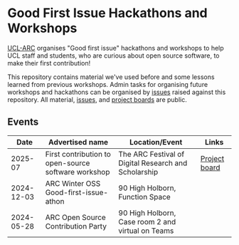 # Good First Issue Hackathons and Workshops

[UCL-ARC] organises "Good first issue" hackathons and workshops to help UCL staff and students, who are curious about open source software, to make their first contribution!

[UCL-ARC]: https://ucl.ac.uk/arc

This repository contains material we've used before and some lessons learned from previous workshops.
Admin tasks for organising future workshops and hackathons can be organised by [issues] raised against this repository.
All material, [issues], and [project boards] are public.

[issues]: https://github.com/UCL-ARC/good-first-issue-hackathons/issues
[project boards]: https://github.com/UCL-ARC/good-first-issue-hackathons/projects

## Events

| Date    | Advertised name | Location/Event | Links |
|---------|-----------------|----------------|-------|
| 2025-07 | First contribution to open-source software workshop |The ARC Festival of Digital Research and Scholarship | [Project board](https://github.com/orgs/UCL-ARC/projects/151) |
| 2024-12-03 | ARC Winter OSS Good-first-issue-athon | 90 High Holborn, Function Space | |
| 2024-05-28 | ARC Open Source Contribution Party | 90 High Holborn, Case room 2 and virtual on Teams | |